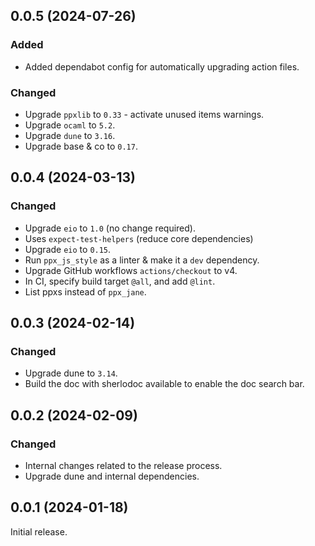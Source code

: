 ## 0.0.5 (2024-07-26)

### Added

- Added dependabot config for automatically upgrading action files.

### Changed

- Upgrade `ppxlib` to `0.33` - activate unused items warnings.
- Upgrade `ocaml` to `5.2`.
- Upgrade `dune` to `3.16`.
- Upgrade base & co to `0.17`.

## 0.0.4 (2024-03-13)

### Changed

- Upgrade `eio` to `1.0` (no change required).
- Uses `expect-test-helpers` (reduce core dependencies)
- Upgrade `eio` to `0.15`.
- Run `ppx_js_style` as a linter & make it a `dev` dependency.
- Upgrade GitHub workflows `actions/checkout` to v4.
- In CI, specify build target `@all`, and add `@lint`.
- List ppxs instead of `ppx_jane`.

## 0.0.3 (2024-02-14)

### Changed

- Upgrade dune to `3.14`.
- Build the doc with sherlodoc available to enable the doc search bar.

## 0.0.2 (2024-02-09)

### Changed

- Internal changes related to the release process.
- Upgrade dune and internal dependencies.

## 0.0.1 (2024-01-18)

Initial release.
